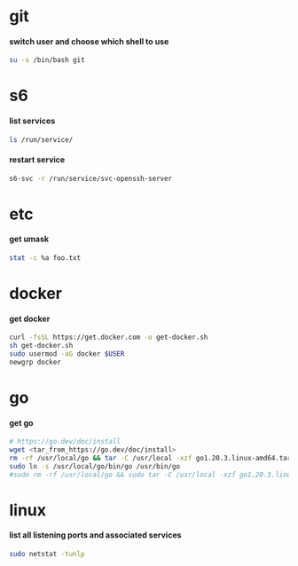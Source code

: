 # git

#### switch user and choose which shell to use
```bash
su -s /bin/bash git
```

# s6

#### list services
```bash
ls /run/service/
```

#### restart service
```bash
s6-svc -r /run/service/svc-openssh-server
```

# etc

#### get umask
```bash
stat -c %a foo.txt
```

# docker
#### get docker
```bash
curl -fsSL https://get.docker.com -o get-docker.sh
sh get-docker.sh
sudo usermod -aG docker $USER
newgrp docker
```

# go

#### get go
```bash
# https://go.dev/doc/install
wget <tar_from_https://go.dev/doc/install>
rm -rf /usr/local/go && tar -C /usr/local -xzf go1.20.3.linux-amd64.tar.gz
sudo ln -s /usr/local/go/bin/go /usr/bin/go
#sudo rm -rf /usr/local/go && sudo tar -C /usr/local -xzf go1.20.3.linux-amd64.tar.gz
```

# linux

#### list all listening ports and associated services
```bash
sudo netstat -tunlp
```
